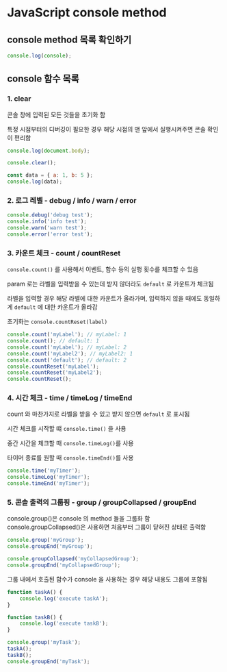 # JavaScript console method

## console method 목록 확인하기

```js
console.log(console);
```

## console 함수 목록

### 1. clear

콘솔 창에 입력된 모든 것들을 초기화 함

특정 시점부터의 디버깅이 필요한 경우 해당 시점의 맨 앞에서 실행시켜주면 콘솔 확인이 편리함

```js
console.log(document.body);

console.clear();

const data = { a: 1, b: 5 };
console.log(data);
```

### 2. 로그 레벨 - debug / info / warn / error

```js
console.debug('debug test');
console.info('info test');
console.warn('warn test');
console.error('error test');
```

### 3. 카운트 체크 - count / countReset

`console.count()` 를 사용해서 이벤트, 함수 등의 실행 횟수를 체크할 수 있음

param 로는 라벨을 입력받을 수 있는데 받지 않더라도 `default` 로 카운트가 체크됨

라벨을 입력할 경우 해당 라벨에 대한 카운트가 올라가며, 입력하지 않을 때에도 동일하게 `default` 에 대한 카운트가 올라감

초기화는 `console.countReset(label)`

```js
console.count('myLabel'); // myLabel: 1
console.count(); // default: 1
console.count('myLabel'); // myLabel: 2
console.count('myLabel2'); // myLabel2: 1
console.count('default'); // default: 2
console.countReset('myLabel');
console.countReset('myLabel2');
console.countReset();
```

### 4. 시간 체크 - time / timeLog / timeEnd

count 와 마찬가지로 라벨을 받을 수 있고 받지 않으면 `default` 로 표시됨

시간 체크를 시작할 떄 `console.time()` 을 사용

중간 시간을 체크할 때 `console.timeLog()`를 사용

타이머 종료를 원할 때 `console.timeEnd()`를 사용

```js
console.time('myTimer');
console.timeLog('myTimer');
console.timeEnd('myTimer');
```

### 5. 콘솔 출력의 그룹핑 - group / groupCollapsed / groupEnd

console.group()은 console 의 method 들을 그룹화 함
console.groupCollapsed()은 사용하면 처음부터 그룹이 닫혀진 상태로 출력함

```js
console.group('myGroup');
console.groupEnd('myGroup');

console.groupCollapsed('myCollapsedGroup');
console.groupEnd('myCollapsedGroup');
```

그룹 내에서 호출된 함수가 console 을 사용하는 경우 해당 내용도 그룹에 포함됨

```js
function taskA() {
    console.log('execute taskA');
}

function taskB() {
    console.log('execute taskB');
}

console.group('myTask');
taskA();
taskB();
console.groupEnd('myTask');
```
